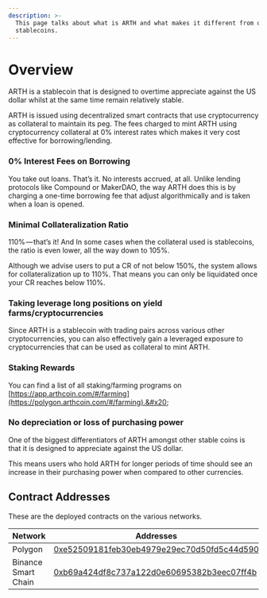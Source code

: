 ```yaml
---
description: >-
  This page talks about what is ARTH and what makes it different from other
  stablecoins.
---
```


# Overview

ARTH is a stablecoin that is designed to overtime appreciate against the US dollar whilst at the same time remain relatively stable.

ARTH is issued using decentralized smart contracts that use cryptocurrency as collateral to maintain its peg. The fees charged to mint ARTH using cryptocurrency collateral at 0% interest rates which makes it very cost effective for borrowing/lending.

### 0% Interest Fees on Borrowing

You take out loans. That’s it. No interests accrued, at all. Unlike lending protocols like Compound or MakerDAO, the way ARTH does this is by charging a one-time borrowing fee that adjust algorithmically and is taken when a loan is opened.

### **Minimal Collateralization Ratio**

110% — that’s it! And In some cases when the collateral used is stablecoins, the ratio is even lower, all the way down to 105%.

Although we advise users to put a CR of not below 150%, the system allows for collateralization up to 110%. That means you can only be liquidated once your CR reaches below 110%.

### Taking leverage long positions on yield farms/cryptocurrencies

Since ARTH is a stablecoin with trading pairs across various other cryptocurrencies, you can also effectively gain a leveraged exposure to cryptocurrencies that can be used as collateral to mint ARTH.

### **Staking Rewards**

You can find a list of all staking/farming programs on [https://app.arthcoin.com/#/farming](https://polygon.arthcoin.com/#/farming).&#x20;

### No depreciation or loss of purchasing power

One of the biggest differentiators of ARTH amongst other stable coins is that it is designed to appreciate against the US dollar.&#x20;

This means users who hold ARTH for longer periods of time should see an increase in their purchasing power when compared to other currencies.

## Contract Addresses

These are the deployed contracts on the various networks.

| Network             | Addresses                                                                                                               |
| ------------------- | ----------------------------------------------------------------------------------------------------------------------- |
| Polygon             | ​[0xe52509181feb30eb4979e29ec70d50fd5c44d590](https://polygonscan.com/token/0xe52509181feb30eb4979e29ec70d50fd5c44d590) |
| Binance Smart Chain | ​[0xb69a424df8c737a122d0e60695382b3eec07ff4b](https://bscscan.com/token/0xb69a424df8c737a122d0e60695382b3eec07ff4b)     |

